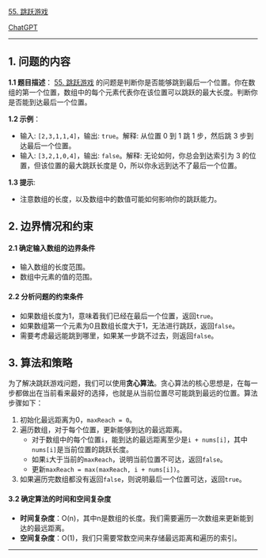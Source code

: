 [55. 跳跃游戏](https://leetcode.cn/problems/jump-game)

[ChatGPT](https://chat.openai.com/share/5c0af7c1-28a6-4abb-8bb5-57db3b4cc8e)

---

## 1. 问题的内容
**1.1 题目描述**：
[55. 跳跃游戏](https://leetcode.cn/problems/jump-game) 的问题是判断你是否能够跳到最后一个位置。你在数组的第一个位置，数组中的每个元素代表你在该位置可以跳跃的最大长度。判断你是否能到达最后一个位置。

**1.2 示例**：
- 输入: `[2,3,1,1,4]`，输出: `true`。解释: 从位置 0 到 1 跳 1 步，然后跳 3 步到达最后一个位置。
- 输入: `[3,2,1,0,4]`，输出: `false`。解释: 无论如何，你总会到达索引为 3 的位置，但该位置的最大跳跃长度是 0，所以你永远到达不了最后一个位置。

**1.3 提示**:
- 注意数组的长度，以及数组中的数值可能如何影响你的跳跃能力。

## 2. 边界情况和约束
#### 2.1 确定输入数组的边界条件

- 输入数组的长度范围。
- 数组中元素的值的范围。

#### 2.2 分析问题的约束条件

- 如果数组长度为1，意味着我们已经在最后一个位置，返回`true`。
- 如果数组第一个元素为0且数组长度大于1，无法进行跳跃，返回`false`。
- 需要考虑最远能跳到哪里，如果某一步跳不过去，则返回`false`。


## 3. 算法和策略

为了解决跳跃游戏问题，我们可以使用**贪心算法**。贪心算法的核心思想是，在每一步都做出在当前看来最好的选择，也就是从当前位置尽可能跳到最远的位置。算法步骤如下：

1. 初始化最远距离为0，`maxReach = 0`。
2. 遍历数组，对于每个位置，更新能够到达的最远距离。
   - 对于数组中的每个位置`i`，能到达的最远距离至少是`i + nums[i]`，其中`nums[i]`是当前位置的跳跃长度。
   - 如果`i`大于当前的`maxReach`，说明当前位置不可达，返回`false`。
   - 更新`maxReach = max(maxReach, i + nums[i])`。
3. 如果遍历完数组都没有返回`false`，则说明最后一个位置可达，返回`true`。

#### 3.2 确定算法的时间和空间复杂度

- **时间复杂度**：O(n)，其中n是数组的长度。我们需要遍历一次数组来更新能到达的最远距离。
- **空间复杂度**：O(1)，我们只需要常数空间来存储最远距离和遍历的索引。

---

